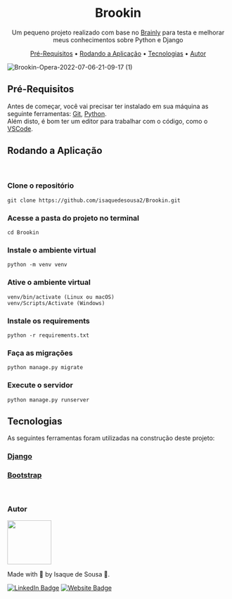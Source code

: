 <h1 align="center">Brookin</h1>
<p align="center">Um pequeno projeto realizado com base no <a href="https://brainly.com.br/">Brainly</a> para testa e melhorar meus conhecimentos sobre Python e Django
<p>

<p align="center">
    <a href="#pre-requisitos">Pré-Requisitos</a> •
    <a href="#rodando-a-aplicacao">Rodando a Aplicação</a> •
    <a href="#tecnologias">Tecnologias</a> •
    <a href="#autor">Autor</a>
<p>

![Brookin-Opera-2022-07-06-21-09-17 (1)](https://user-images.githubusercontent.com/72584838/177665899-31ae0f7d-e79b-4c3f-a8a2-9fd81a161e04.gif)


<h3 id="pre-requisitos">

## Pré-Requisitos
</h3>
Antes de começar, você vai precisar ter instalado em sua máquina as seguinte ferramentas: <a href="https://git-scm.com" target="_blank">Git</a>, <a href="https://www.python.org/downloads/" target="_blank">Python</a>. <br>
Além disto, é bom ter um editor para trabalhar com o código, como o <a href="https://code.visualstudio.com/" target="_blank">VSCode</a>.

<br />
<h3 id="rodando-a-aplicacao">

## Rodando a Aplicação
</h3>
<br />

### Clone o repositório
```
git clone https://github.com/isaquedesousa2/Brookin.git
```
### Acesse a pasta do projeto no terminal
```
cd Brookin
```
### Instale o ambiente virtual
```
python -m venv venv
```
### Ative o ambiente virtual
```
venv/bin/activate (Linux ou macOS)
venv/Scripts/Activate (Windows)
```
### Instale os requirements
```
python -r requirements.txt
```
### Faça as migrações
```
python manage.py migrate
```
### Execute o servidor 
```
python manage.py runserver
```

<h3 id="tecnologias">

## Tecnologias
</h3>
As seguintes ferramentas foram utilizadas na construção deste projeto:

### [Django](https://www.djangoproject.com/)
### [Bootstrap](https://getbootstrap.com/)

<br />

<h3 id="autor">Autor</h3>
<img src="https://avatars.githubusercontent.com/isaquedesousa2" height="100" />

Made with 💙 by Isaque de Sousa 👋.

[![LinkedIn Badge](https://img.shields.io/badge/LinkedIn-0077B5?style=for-the-badge&logo=linkedin&logoColor=white)](https://www.linkedin.com/in/isaque-de-sousa-675791216/) [![Website Badge](https://img.shields.io/badge/website-14141C?style=for-the-badge&logo=About.me&logoColor=white)](https://isaquedesousa.com.br/)
